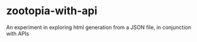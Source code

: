 # zootopia-with-api
An experiment in exploring html generation from a JSON file, in conjunction with APIs
